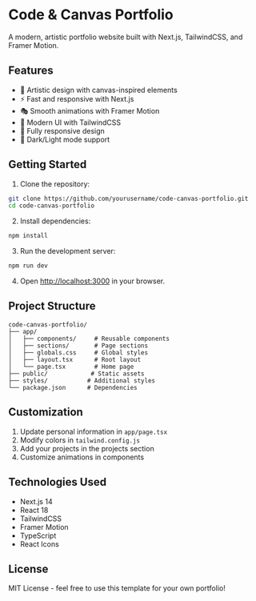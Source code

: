 # Code & Canvas Portfolio

A modern, artistic portfolio website built with Next.js, TailwindCSS, and Framer Motion.

## Features

- 🎨 Artistic design with canvas-inspired elements
- ⚡ Fast and responsive with Next.js
- 🎭 Smooth animations with Framer Motion
- 🎯 Modern UI with TailwindCSS
- 📱 Fully responsive design
- 🌙 Dark/Light mode support

## Getting Started

1. Clone the repository:
```bash
git clone https://github.com/yourusername/code-canvas-portfolio.git
cd code-canvas-portfolio
```

2. Install dependencies:
```bash
npm install
```

3. Run the development server:
```bash
npm run dev
```

4. Open [http://localhost:3000](http://localhost:3000) in your browser.

## Project Structure

```
code-canvas-portfolio/
├── app/
│   ├── components/     # Reusable components
│   ├── sections/       # Page sections
│   ├── globals.css     # Global styles
│   ├── layout.tsx      # Root layout
│   └── page.tsx        # Home page
├── public/            # Static assets
├── styles/           # Additional styles
└── package.json      # Dependencies
```

## Customization

1. Update personal information in `app/page.tsx`
2. Modify colors in `tailwind.config.js`
3. Add your projects in the projects section
4. Customize animations in components

## Technologies Used

- Next.js 14
- React 18
- TailwindCSS
- Framer Motion
- TypeScript
- React Icons

## License

MIT License - feel free to use this template for your own portfolio! 